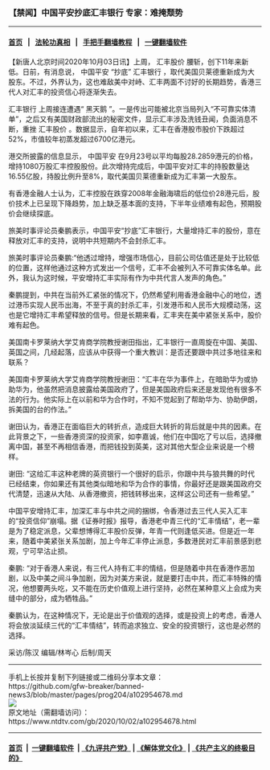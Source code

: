 ### 【禁闻】中国平安抄底汇丰银行 专家：难掩颓势
------------------------

#### [首页](https://github.com/gfw-breaker/banned-news3/blob/master/README.md) &nbsp;&nbsp;|&nbsp;&nbsp; [法轮功真相](https://github.com/begood0513/basic/blob/master/README.md)  &nbsp;&nbsp;|&nbsp;&nbsp; [手把手翻墙教程](https://github.com/gfw-breaker/guides/wiki)  &nbsp;&nbsp;|&nbsp;&nbsp; [一键翻墙软件](https://github.com/gfw-breaker/nogfw/blob/master/README.md)  



<div><div class="post_content" itemprop="articleBody">
 <p>
  【新唐人北京时间2020年10月03日讯】上周，
  <ok href="https://www.ntdtv.com/gb/汇丰股价.htm">
   汇丰股价
  </ok>
  腰斩，创下11年来新低。日前，有消息说，
  <ok href="https://www.ntdtv.com/gb/中国平安.htm">
   中国平安
  </ok>
  “抄底”
  <ok href="https://www.ntdtv.com/gb/汇丰银行.htm">
   汇丰银行
  </ok>
  ，取代美国贝莱德重新成为大股东。不过，外界认为，这也难敌美中对峙、汇丰两面不讨好的长期趋势，香港三代人对汇丰的投资信心将逐渐失去。
 </p>
 <p>
  <ok href="https://www.ntdtv.com/gb/汇丰银行.htm">
   汇丰银行
  </ok>
  上周接连遭遇“
  <ok href="https://www.ntdtv.com/gb/黑天鹅.htm">
   黑天鹅
  </ok>
  ”。一是传出可能被北京当局列入“不可靠实体清单”，之后又有美国财政部流出的秘密文件，显示汇丰涉及洗钱丑闻，负面消息不断，重挫
  <ok href="https://www.ntdtv.com/gb/汇丰股价.htm">
   汇丰股价
  </ok>
  。数据显示，自年初以来，汇丰在香港股市股价下跌超过52%，市值较年初蒸发超过6700亿港元。
 </p>
 <p>
  港交所披露的信息显示，
  <ok href="https://www.ntdtv.com/gb/中国平安.htm">
   中国平安
  </ok>
  在9月23号以平均每股28.2859港元的价格，增持1080万股汇丰控股股份。此次增持完成后，中国平安对汇丰的持股数量达16.55亿股，持股比例升至8%，取代美国贝莱德重新成为汇丰第一大股东。
 </p>
 <p>
  有香港金融人士认为，汇丰控股在跌穿2008年金融海啸后的低位价28港元后，股价技术上已呈现下降趋势，加上缺乏基本面的支持，下半年业绩难有起色，预期股价会继续探底。
 </p>
 <p>
  旅美时事评论员秦鹏表示，中国平安“抄底”汇丰银行，大量增持汇丰的股份，意在释放对汇丰的支持，说明中共短期内不会封杀汇丰。
 </p>
 <p>
  旅美时事评论员秦鹏:“他透过增持，增强市场信心，目前公司估值还是处于比较低的位置，这样他通过这种方式发出一个信号，汇丰不会被列入不可靠实体名单。此外，我认为这时候，平安增持汇丰实际有作为中共代言人发声的角色。”
 </p>
 <p>
  秦鹏提到，中共在当前外汇紧张的情况下，仍然希望利用香港金融中心的地位，透过港币实现人民币出海，不至于真的封杀汇丰，引发港币和人民币大规模动荡，这也是它增持汇丰希望释放的信号。但是长期来看，汇丰夹在美中紧张关系中，股价难有起色。
 </p>
 <p>
  美国南卡罗莱纳大学艾肯商学院教授谢田指出，汇丰银行一直周旋在中国、美国、英国之间，几经起落，应该从中获得一个重大教训：是否还要跟中共过多地往来和联系？
 </p>
 <p>
  美国南卡罗莱纳大学艾肯商学院教授谢田：“汇丰在华为事件上，在暗助华为或协助华为，他虽然把消息披露给美国政府了，但是美国政府后来还是发现他有很多不法的行为。他实际上在以前和华为合作时，不知不觉起到了帮助华为、协助伊朗，拆美国的台的作法。”
 </p>
 <p>
  谢田认为，香港正在面临巨大的转折点，造成巨大转折的背后就是中共的因素。在此背景之下，一些香港资深的投资家，如李嘉诚，他们在中国吃了亏以后，选择撤离中国，甚至不再相信香港，而把钱投到英美，这对其他大型企业来说是一个榜样。
 </p>
 <p>
  谢田: “这给汇丰这种老牌的英资银行一个很好的启示，你跟中共与狼共舞的时代已经结束，你如果还有其他类似暗地和华为合作的事情，你最好还是跟美国政府交代清楚，迅速从大陆、从香港撤资，把钱转移出来，这样这公司还有一些希望。”
 </p>
 <p>
  中国平安增持汇丰，加深汇丰与中共之间的捆绑，令香港过去三代人买入汇丰的“投资信仰”崩塌。据《证券时报》报导，香港老中青三代的“汇丰情结”，老一辈是为了稳定派息，父辈想博得汇丰股价反弹，年青一代则逢低买进。但是近一年来，随着中美紧张关系加剧，加上今年汇丰停止派息，多数港民对汇丰前景感到悲观，宁可早沽止损。
 </p>
 <p>
  秦鹏: “对于香港人来说，有三代人持有汇丰的情结，但是随着中共在香港作恶加剧，以及中美之间斗争加剧，因为对美方来说，就是要打击中共，而汇丰特殊的情况，他想要两头吃，又不能在历史价值观上进行坚持，必然在某种意义上会成为夹缝中的部分，成为牺牲品。”
 </p>
 <p>
  秦鹏认为，在这种情况下，无论是出于价值观的选择，或是投资上的考虑，香港人将会放淡延续三代的“汇丰情结”，转而追求独立、安全的投资银行，这也是必然的选择。
 </p>
 <p>
  采访/陈汉 编辑/林岑心 后制/周天
 </p>
 <p>
 </p>
 <div class="single_ad">
 </div>
</div>
</div>
<hr/>
手机上长按并复制下列链接或二维码分享本文章：<br/>
https://github.com/gfw-breaker/banned-news3/blob/master/pages/prog204/a102954678.md <br/>
<a href='https://github.com/gfw-breaker/banned-news3/blob/master/pages/prog204/a102954678.md'><img src='https://github.com/gfw-breaker/banned-news3/blob/master/pages/prog204/a102954678.md.png'/></a> <br/>
原文地址（需翻墙访问）：https://www.ntdtv.com/gb/2020/10/02/a102954678.html


------------------------
#### [首页](https://github.com/gfw-breaker/banned-news3/blob/master/README.md) &nbsp;|&nbsp; [一键翻墙软件](https://github.com/gfw-breaker/nogfw/blob/master/README.md) &nbsp;| [《九评共产党》](https://github.com/gfw-breaker/9ping.md/blob/master/README.md#九评之一评共产党是什么) | [《解体党文化》](https://github.com/gfw-breaker/jtdwh.md/blob/master/README.md) | [《共产主义的终极目的》](https://github.com/gfw-breaker/gczydzjmd.md/blob/master/README.md)


<img src='http://gfw-breaker.win/banned-news3/pages/prog204/a102954678.md' width='0px' height='0px'/>
